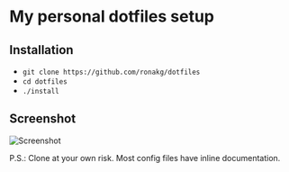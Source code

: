 # My personal dotfiles setup

## Installation

- `git clone https://github.com/ronakg/dotfiles`
- `cd dotfiles`
- `./install`

## Screenshot

![Screenshot](http://i.imgur.com/HlFctIg.png)

P.S.: Clone at your own risk. Most config files have inline documentation.
